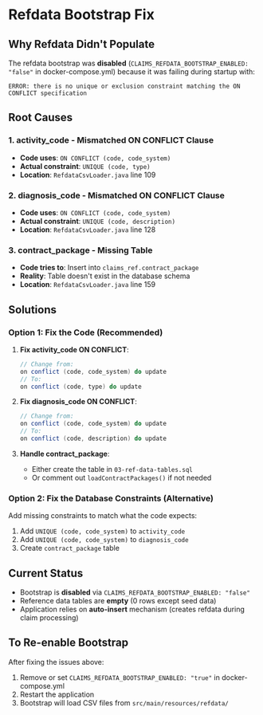 # Refdata Bootstrap Fix

## Why Refdata Didn't Populate

The refdata bootstrap was **disabled** (`CLAIMS_REFDATA_BOOTSTRAP_ENABLED: "false"` in docker-compose.yml) because it was failing during startup with:

```
ERROR: there is no unique or exclusion constraint matching the ON CONFLICT specification
```

## Root Causes

### 1. **activity_code** - Mismatched ON CONFLICT Clause
- **Code uses**: `ON CONFLICT (code, code_system)`
- **Actual constraint**: `UNIQUE (code, type)`
- **Location**: `RefdataCsvLoader.java` line 109

### 2. **diagnosis_code** - Mismatched ON CONFLICT Clause  
- **Code uses**: `ON CONFLICT (code, code_system)`
- **Actual constraint**: `UNIQUE (code, description)`
- **Location**: `RefdataCsvLoader.java` line 128

### 3. **contract_package** - Missing Table
- **Code tries to**: Insert into `claims_ref.contract_package`
- **Reality**: Table doesn't exist in the database schema
- **Location**: `RefdataCsvLoader.java` line 159

## Solutions

### Option 1: Fix the Code (Recommended)

1. **Fix activity_code ON CONFLICT**:
   ```java
   // Change from:
   on conflict (code, code_system) do update
   // To:
   on conflict (code, type) do update
   ```

2. **Fix diagnosis_code ON CONFLICT**:
   ```java
   // Change from:
   on conflict (code, code_system) do update
   // To:
   on conflict (code, description) do update
   ```

3. **Handle contract_package**:
   - Either create the table in `03-ref-data-tables.sql`
   - Or comment out `loadContractPackages()` if not needed

### Option 2: Fix the Database Constraints (Alternative)

Add missing constraints to match what the code expects:

1. Add `UNIQUE (code, code_system)` to `activity_code`
2. Add `UNIQUE (code, code_system)` to `diagnosis_code`
3. Create `contract_package` table

## Current Status

- Bootstrap is **disabled** via `CLAIMS_REFDATA_BOOTSTRAP_ENABLED: "false"`
- Reference data tables are **empty** (0 rows except seed data)
- Application relies on **auto-insert** mechanism (creates refdata during claim processing)

## To Re-enable Bootstrap

After fixing the issues above:

1. Remove or set `CLAIMS_REFDATA_BOOTSTRAP_ENABLED: "true"` in docker-compose.yml
2. Restart the application
3. Bootstrap will load CSV files from `src/main/resources/refdata/`

